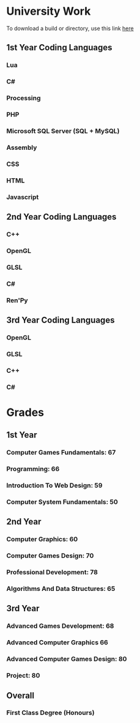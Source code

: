# University Work

To download a build or directory, use this link <a href="https://download-directory.github.io/">here</a>

## 1st Year Coding Languages

### Lua
### C#
### Processing
### PHP
### Microsoft SQL Server (SQL + MySQL)
### Assembly
### CSS
### HTML
### Javascript

## 2nd Year Coding Languages

### C++
### OpenGL
### GLSL
### C#
### Ren'Py

## 3rd Year Coding Languages
### OpenGL 
### GLSL
### C++
### C#

# Grades

## 1st Year

### Computer Games Fundamentals: 67
### Programming: 66
### Introduction To Web Design: 59
### Computer System Fundamentals: 50

## 2nd Year
### Computer Graphics: 60
### Computer Games Design: 70
### Professional Development: 78
### Algorithms And Data Structures: 65

## 3rd Year
### Advanced Games Development: 68
### Advanced Computer Graphics 66
### Advanced Computer Games Design: 80
### Project: 80

## Overall
### First Class Degree (Honours)